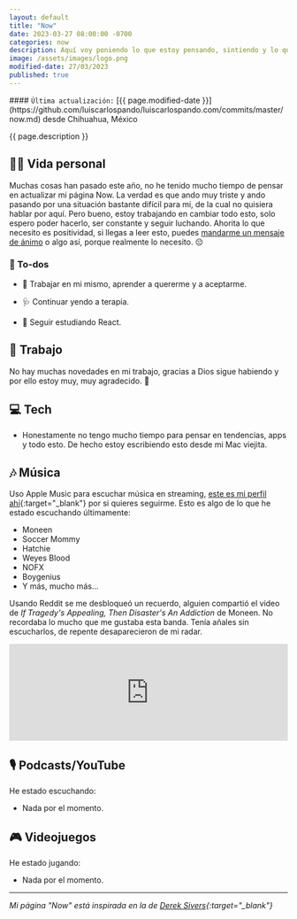 ```yaml
---
layout: default
title: "Now"
date: 2023-03-27 08:00:00 -0700
categories: now
description: Aquí voy poniendo lo que estoy pensando, sintiendo y lo que estoy haciendo actualmente.
image: /assets/images/logo.png
modified-date: 27/03/2023
published: true
---
```


<div class="card last-updated my-3 text-center">
<div class="card-body rounded">
#### <code>Última actualización:</code> [{{ page.modified-date }}](https://github.com/luiscarlospando/luiscarlospando.com/commits/master/now.md) desde Chihuahua, México
</div>
</div>

<p class="text-center">{{ page.description }}</p>

## 👦🏻 Vida personal

Muchas cosas han pasado este año, no he tenido mucho tiempo de pensar en actualizar mi página Now. La verdad es que ando muy triste y ando pasando por una situación bastante difícil para mi, de la cual no quisiera hablar por aquí. Pero bueno, estoy trabajando en cambiar todo esto, solo espero poder hacerlo, ser constante y seguir luchando. Ahorita lo que necesito es positividad, si llegas a leer esto, puedes [mandarme un mensaje de ánimo](https://luiscarlospando.com/contacto) o algo así, porque realmente lo necesito. 😔

### 📝 To-dos

- 🙇 Trabajar en mi mismo, aprender a quererme y a aceptarme.

- 🩺 Continuar yendo a terapia.

- 📖 Seguir estudiando React.

## 💼 Trabajo

No hay muchas novedades en mi trabajo, gracias a Dios sigue habiendo y por ello estoy muy, muy agradecido. 🙏

## 💻 Tech

- Honestamente no tengo mucho tiempo para pensar en tendencias, apps y todo esto. De hecho estoy escribiendo esto desde mi Mac viejita.

## 🎶 Música
Uso Apple Music para escuchar música en streaming, [este es mi perfil ahí](https://music.apple.com/profile/luiscarlospando){:target="_blank"} por si quieres seguirme. Esto es algo de lo que he estado escuchando últimamente:

- Moneen
- Soccer Mommy
- Hatchie
- Weyes Blood
- NOFX
- Boygenius
- Y más, mucho más...

Usando Reddit se me desbloqueó un recuerdo, alguien compartió el video de *If Tragedy's Appealing, Then Disaster's An Addiction* de Moneen. No recordaba lo mucho que me gustaba esta banda. Tenía añales sin escucharlos, de repente desaparecieron de mi radar.
<iframe allow="autoplay *; encrypted-media *; fullscreen *; clipboard-write" frameborder="0" height="175" style="width:100%;max-width:1140px;overflow:hidden;background:transparent;" sandbox="allow-forms allow-popups allow-same-origin allow-scripts allow-storage-access-by-user-activation allow-top-navigation-by-user-activation" src="https://embed.music.apple.com/mx/album/if-tragedys-appealing-then-disasters-an-addiction/1176757641?i=1176757701&l=en"></iframe>


## 🎙 Podcasts/YouTube

He estado escuchando:

- Nada por el momento.

## 🎮 Videojuegos

He estado jugando:

- Nada por el momento.

---

*Mi página "Now" está inspirada en la de [Derek Sivers](https://sive.rs/nowff){:target="_blank"}*